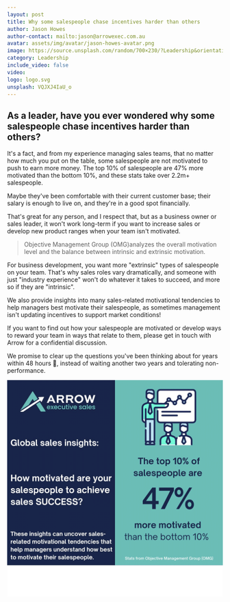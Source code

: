 ```yaml
---
layout: post
title: Why some salespeople chase incentives harder than others
author: Jason Howes
author-contact: mailto:jason@arrowexec.com.au
avatar: assets/img/avatar/jason-howes-avatar.png
image: https://source.unsplash.com/random/700×230/?Leadership&orientation=landscape
category: Leadership
include_video: false
video: 
logo: logo.svg
unsplash: VQJXJ4IaU_o
---
```



## As a leader, have you ever wondered why some salespeople chase incentives harder than others? 

It's a fact, and from my experience managing sales teams, that no matter how much you put on the table, some salespeople are not motivated to push to earn more money. The top 10% of salespeople are 47% more motivated than the bottom 10%, and these stats take over 2.2m+ salespeople.

Maybe they've been comfortable with their current customer base; their salary is enough to live on, and they're in a good spot financially.

That's great for any person, and I respect that, but as a business owner or sales leader, it won't work long-term if you want to increase sales or develop new product ranges when your team isn't motivated.

> Objective Management Group (OMG)analyzes the overall motivation level and the balance between intrinsic and extrinsic motivation.

For business development, you want more "extrinsic" types of salespeople on your team. That's why sales roles vary dramatically, and someone with just "industry experience" won't do whatever it takes to succeed, and more so if they are "intrinsic".

We also provide insights into many sales-related motivational tendencies to help managers best motivate their salespeople, as sometimes management isn't updating incentives to support market conditions!

If you want to find out how your salespeople are motivated or develop ways to reward your team in ways that relate to them, please get in touch with Arrow for a confidential discussion.

We promise to clear up the questions you've been thinking about for years within 48 hours 🚀, instead of waiting another two years and tolerating non-performance.

![Motivating](/assets/img/articles/motivation.png)

